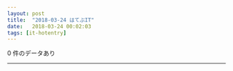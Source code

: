 ```yaml
---
layout: post
title:  "2018-03-24 はてぶIT"
date:   2018-03-24 00:02:03
tags: [it-hotentry]
---
```

0 件のデータあり

<hr>

